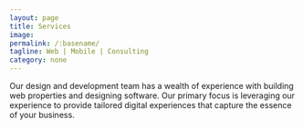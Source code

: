 ```yaml
---
layout: page
title: Services
image: 
permalink: /:basename/
tagline: Web | Mobile | Consulting
category: none
---
```


Our design and development team has a wealth of experience with building web properties and designing software. Our primary focus is leveraging our experience to provide tailored digital experiences that capture the essence of your business.

